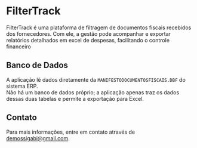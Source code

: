# FilterTrack

FilterTrack é uma plataforma de filtragem de documentos fiscais recebidos dos fornecedores. Com ele, a gestão pode acompanhar e exportar relatórios detalhados em excel de despesas, facilitando o controle financeiro

## Banco de Dados

A aplicação lê dados diretamente da `MANIFESTODOCUMENTOSFISCAIS.DBF` do sistema ERP.   
Não há um banco de dados próprio; a aplicação apenas traz os dados dessas duas tabelas e permite a exportação para Excel.
  


## Contato

Para mais informações, entre em contato através de [demossigabi@gmail.com](demossigabi@gmail.com).
